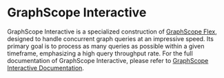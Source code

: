 # GraphScope Interactive

GraphScope Interactive is a specialized construction of [GraphScope Flex](https://github.com/alibaba/GraphScope/tree/main/flex), designed to handle concurrent graph queries at an impressive speed. Its primary goal is to process as many queries as possible within a given timeframe, emphasizing a high query throughput rate.
For the full documentation of GraphScope Interactive, please refer to [GraphScope Interactive Documentation](https://graphscope.io/docs/latest/flex/interactive_intro).